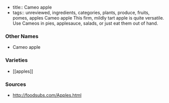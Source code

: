 - title:: Cameo apple
- tags:: unreviewed, ingredients, categories, plants, produce, fruits, pomes, apples
Cameo apple This firm, mildly tart apple is quite versatile. Use Cameos in pies, applesauce, salads, or just eat them out of hand.

### Other Names

* Cameo apple

### Varieties

* [[apples]]

### Sources
* http://foodsubs.com/Apples.html
